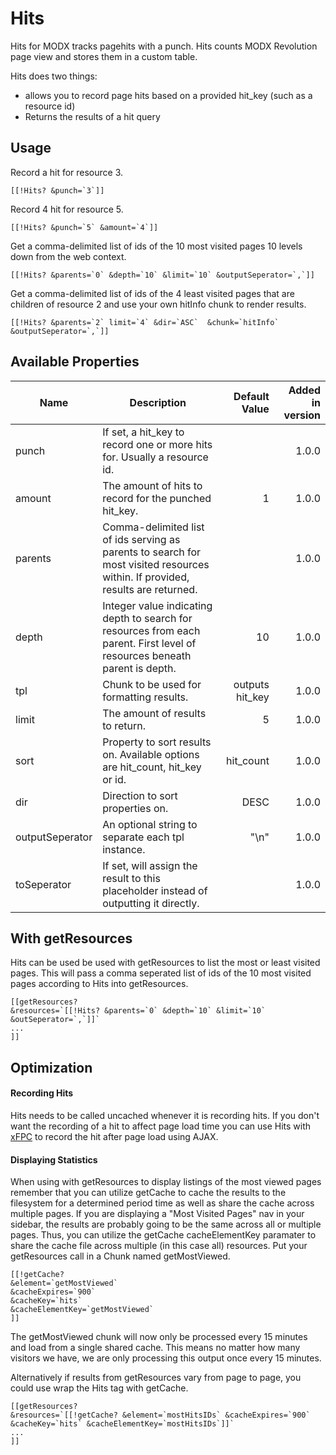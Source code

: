 Hits
====

Hits for MODX tracks pagehits with a punch. Hits counts MODX Revolution page view and stores them in a custom table. 

Hits does two things:
 * allows you to record page hits based on a provided hit_key (such as a resource id)
 * Returns the results of a hit query


## Usage
Record a hit for resource 3.

    [[!Hits? &punch=`3`]]

Record 4 hit for resource 5.

    [[!Hits? &punch=`5` &amount=`4`]]

Get a comma-delimited list of ids of the 10 most visited pages 10 levels down from the web context.

    [[!Hits? &parents=`0` &depth=`10` &limit=`10` &outputSeperator=`,`]]

Get a comma-delimited list of ids of the 4 least visited pages that are children of resource 2 and use your own hitInfo chunk to render results.

    [[!Hits? &parents=`2` limit=`4` &dir=`ASC`  &chunk=`hitInfo` &outputSeperator=`,`]]


## Available Properties
| Name        | Description           | Default Value  | Added in version
| --------------|---------------| -----:| -----:|
| punch      | If set, a hit_key to record one or more hits for. Usually a resource id. |  |1.0.0
| amount      | The amount of hits to record for the punched hit_key.      |   1 |1.0.0
| parents | Comma-delimited list of ids serving as parents to search for most visited resources within. If provided, results are returned.      |     |1.0.0
| depth | Integer value indicating depth to search for resources from each parent. First level of resources beneath parent is depth.      |    10 |1.0.0
| tpl | Chunk to be used for formatting results.      |    outputs hit_key |1.0.0
| limit | The amount of results to return.      |    5 |1.0.0
| sort | Property to sort results on. Available options are hit_count, hit_key or id.      |    hit_count |1.0.0
| dir | Direction to sort properties on.      |    DESC |1.0.0
| outputSeperator | An optional string to separate each tpl instance.      |    "\n" |1.0.0
| toSeperator | If set, will assign the result to this placeholder instead of outputting it directly.      | |1.0.0

## With getResources
Hits can be used be used with getResources to list the most or least visited pages. This will pass a comma seperated list of ids of the 10 most visited pages according to Hits into getResources.

    [[getResources?
    &resources=`[[!Hits? &parents=`0` &depth=`10` &limit=`10` &outSeperator=`,`]]`
    ...
    ]]
    
## Optimization

#### Recording Hits
Hits needs to be called uncached whenever it is recording hits. If you don't want the recording of a hit to affect page load time you can use Hits with [xFPC](http://modx.com/extras/package/xfpc) to record the hit after page load using AJAX.

#### Displaying Statistics
When using with getResources to display listings of the most viewed pages remember that you can utilize getCache to cache the results to the filesystem for a determined period time as well as share the cache across multiple pages. If you are displaying a "Most Visited Pages" nav in your sidebar, the results are probably going to be the same across all or multiple pages. Thus, you can utilize the getCache cacheElementKey paramater to share the cache file across multiple (in this case all) resources. Put your getResources call in a Chunk named getMostViewed.

    [[!getCache?
    &element=`getMostViewed`
    &cacheExpires=`900`
    &cacheKey=`hits`
    &cacheElementKey=`getMostViewed`
    ]]
    
The getMostViewed chunk will now only be processed every 15 minutes and load from a single shared cache. This means no matter how many visitors we have, we are only processing this output once every 15 minutes.

Alternatively if results from getResources vary from page to page, you could use wrap the Hits tag with getCache. 

    [[getResources?
    &resources=`[[!getCache? &element=`mostHitsIDs` &cacheExpires=`900` &cacheKey=`hits` &cacheElementKey=`mostHitsIDs`]]`
    ...
    ]]




